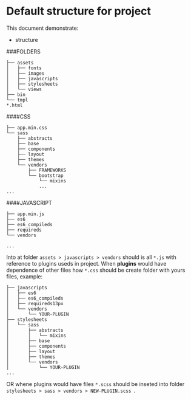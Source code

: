# Default structure for project

This document demonstrate:

 - structure

###FOLDERS

``` 
├── assets
│   ├── fonts
│   ├── images
│   ├── javascripts
│   ├── stylesheets
│   └── views
├── bin
└── tmpl
*.html
``` 

####CSS
``` 
├── app.min.css
└── sass
    ├── abstracts
    ├── base
    ├── components
    ├── layout
    ├── themes
    └── vendors
        ├── FRAMEWORKS
        └── bootstrap
            └── mixins
            ...
...
``` 

####JAVASCRIPT
``` 
├── app.min.js
├── es6
├── es6_compileds
├── requireds
└── vendors

...
```
Into at folder ```assets > javascripts > vendors``` should is all ```*.js``` with reference to plugins useds in project. When **plugins** would have dependence of other files how ```*.css``` should be create folder with yours files, example:

``` 
├── javascripts
│   ├── es6
│   ├── es6_compileds
│   ├── requireds13px
│   └── vendors
│       └── YOUR-PLUGIN
├── stylesheets
│   └── sass
│       ├── abstracts
│       │   └── mixins
│       ├── base
│       ├── components
│       ├── layout
│       ├── themes
│       └── vendors
│           └── YOUR-PLUGIN
...
```
OR whene plugins would have files ```*.scss``` should be inseted into folder ```stylesheets > sass > vendors > NEW-PLUGIN.scss ```.
